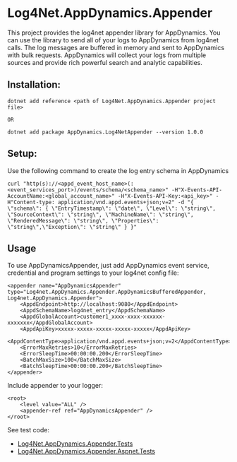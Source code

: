 # Log4Net.AppDynamics.Appender

This project provides the log4net appender library for AppDynamics. You can use the library to send all of your logs to AppDynamics from log4net calls. The log messages are buffered in memory and sent to AppDynamics with bulk requests. AppDynamics will collect your logs from multiple sources and provide rich powerful search and analytic capabilities.

## Installation:
```
dotnet add reference <path of Log4Net.AppDynamics.Appender project file>
```
    OR
```
dotnet add package AppDynamics.Log4NetAppender --version 1.0.0
```
## Setup:

Use the following command to create the log entry schema in AppDynamics
```
curl "http(s)://<appd_event_host_name>(:<event_services_port>)/events/schema/<schema_name>" -H"X-Events-API-AccountName:<global_account_name>" -H"X-Events-API-Key:<api_key>" -H"Content-type: application/vnd.appd.events+json;v=2" -d "{ \"schema\": { \"EntryTimestamp\": \"date\", \"Level\": \"string\", \"SourceContext\": \"string\", \"MachineName\": \"string\", \"RenderedMessage\": \"string\", \"Properties\": \"string\",\"Exception\": \"string\" } }"

```
## Usage
To use AppDynamicsAppender, just add AppDynamics event service, credential and program settings to your log4net config file:

```
<appender name="AppDynamicsAppender" type="Log4net.AppDynamics.Appender.AppDynamicsBufferedAppender, Log4net.AppDynamics.Appender">
    <AppdEndpoint>http://localhost:9080</AppdEndpoint>
    <AppdSchemaName>log4net_entry</AppdSchemaName>
    <AppdGlobalAccount>customer1_xxxx-xxxx-xxxxxx-xxxxxxx</AppdGlobalAccount>
    <AppdApiKey>xxxxx-xxxxx-xxxxx-xxxxx-xxxxx</AppdApiKey>
    <AppdContentType>application/vnd.appd.events+json;v=2</AppdContentType>               
    <ErrorMaxRetries>10</ErrorMaxRetries>
    <ErrorSleepTime>00:00:00.200</ErrorSleepTime>
    <BatchMaxSize>100</BatchMaxSize>
    <BatchSleepTime>00:00:00.200</BatchSleepTime>
</appender>
```

Include appender to your logger:
```
<root>
    <level value="ALL" />
    <appender-ref ref="AppDynamicsAppender" />
</root>
```

See test code: 
- [Log4Net.AppDynamics.Appender.Tests](https://github.com/charleslin-appd/Log4Net.AppDynamics.Appender/tree/master/sources/Log4Net.AppDynamics.Appender.Tests)
- [Log4Net.AppDynamics.Appender.Aspnet.Tests](https://github.com/charleslin-appd/Log4Net.AppDynamics.Appender/tree/master/sources/Log4Net.AppDynamics.Appender.Aspnet.Tests)